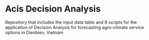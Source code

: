# Acis Decision Analysis
Repository that includes the input data table and R scripts for the application of Decision Analysis for forecasting agro-climate service options in Dienbien, Vietnam
